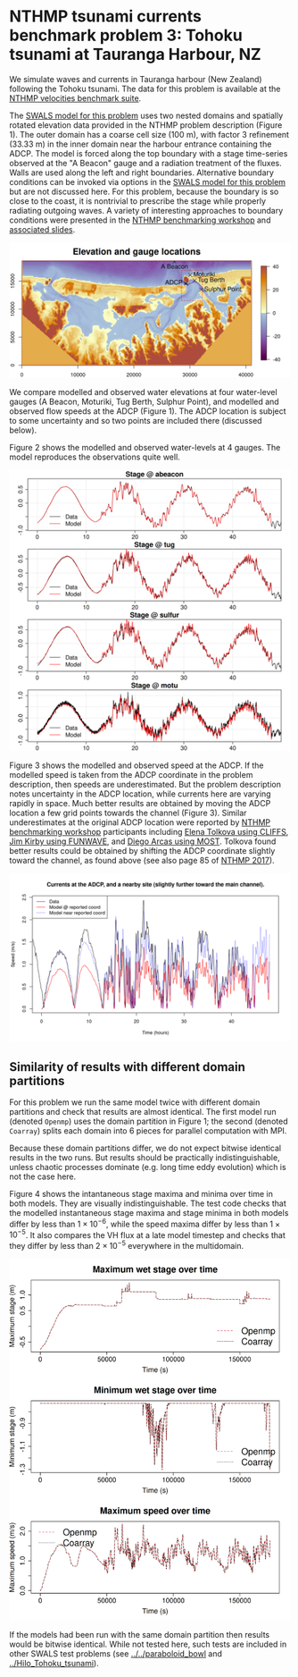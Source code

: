 # NTHMP tsunami currents benchmark problem 3: Tohoku tsunami at Tauranga Harbour, NZ

We simulate waves and currents in Tauranga harbour (New Zealand) following the Tohoku tsunami. The data for this problem is available at the [NTHMP velocities benchmark suite](http://coastal.usc.edu/currents_workshop/problems.html).

The [SWALS model for this problem](tauranga.f90) uses two nested domains and spatially rotated elevation data provided in the NTHMP problem description (Figure 1). The outer domain has a coarse cell size (100 m), with factor 3 refinement (33.33 m) in the inner domain near the harbour entrance containing the ADCP. The model is forced along the top boundary with a stage time-series observed at the "A Beacon" gauge and a radiation treatment of the fluxes. Walls are used along the left and right boundaries. Alternative boundary conditions can be invoked via options in the [SWALS model for this problem](tauranga.f90) but are not discussed here. For this problem, because the boundary is so close to the coast, it is nontrivial to prescribe the stage while properly radiating outgoing waves. A variety of interesting approaches to boundary conditions were presented in the [NTHMP benchmarking workshop](https://nws.weather.gov/nthmp/documents/NTHMP_Currents_Workshop_Report.pdf) and [associated slides](http://coastal.usc.edu/currents_workshop/agenda.html).

![Figure 1: Model elevation, gauge locations, and nested domain (red dashed lines)](Model_elevation_and_gauge_locations_lowresolution_coarray.png)

We compare modelled and observed water elevations at four water-level gauges (A Beacon, Moturiki, Tug Berth, Sulphur Point), and modelled and observed flow speeds at the ADCP (Figure 1). The ADCP location is subject to some uncertainty and so two points are included there (discussed below).

Figure 2 shows the modelled and observed water-levels at 4 gauges. The model reproduces the observations quite well. 

![Figure 2: Modelled and observed water levels at four gauges.](gauges_plot_lowresolution_coarray.png)

Figure 3 shows the modelled and observed speed at the ADCP. If the modelled speed is taken from the ADCP coordinate in the problem description, then speeds are underestimated. But the problem description notes uncertainty in the ADCP location, while currents here are varying rapidly in space. Much better results are obtained by moving the ADCP location a few grid points towards the channel (Figure 3). Similar underestimates at the original ADCP location were reported by [NTHMP benchmarking workshop](https://nws.weather.gov/nthmp/documents/NTHMP_Currents_Workshop_Report.pdf) participants including [Elena Tolkova using CLIFFS](http://coastal.usc.edu/currents_workshop/presentations/Tolkova.pdf), [Jim Kirby using FUNWAVE](http://coastal.usc.edu/currents_workshop/presentations/Kirby.pdf), and [Diego Arcas using MOST](http://coastal.usc.edu/currents_workshop/presentations/Arcas_PMEL.pdf). Tolkova found better results could be obtained by shifting the ADCP coordinate slightly toward the channel, as found above (see also page 85 of [NTHMP 2017](https://nws.weather.gov/nthmp/documents/NTHMP_Currents_Workshop_Report.pdf)). 

![Figure 3: Modelled and observed speed at the ADCP.](currents_lowresolution_coarray.png)

## Similarity of results with different domain partitions

For this problem we run the same model twice with different domain partitions and check that results are almost identical. The first model run (denoted `Openmp`) uses the domain partition in Figure 1; the second (denoted `Coarray`) splits each domain into 6 pieces for parallel computation with MPI. 

Because these domain partitions differ, we do not expect bitwise identical results in the two runs. But results should be practically indistinguishable, unless chaotic processes dominate (e.g. long time eddy evolution) which is not the case here.

Figure 4 shows the intantaneous stage maxima and minima over time in both models. They are visually indistinguishable. The test code checks that the modelled instantaneous stage maxima and stage minima in both models differ by less than $1 \times 10^{-6}$, while the speed maxima differ by less than $1 \times 10^{-5}$. It also compares the VH flux at a late model timestep and checks that they differ by less than $2 \times 10^{-5}$ everywhere in the multidomain. 

![Figure 4: Difference in modelled extrema over time, using two different domain partitions.](Compare_openmp_coarray.png)

If the models had been run with the same domain partition then results would be bitwise identical. While not tested here, such tests are included in other SWALS test problems (see [../../paraboloid_bowl](../../paraboloid_bowl) and [../Hilo_Tohoku_tsunami](../Hilo_Tohoku_tsunami)). 

